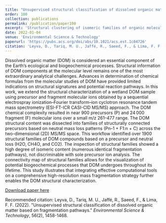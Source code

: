 ```yaml
---
title: "Unsupervised structural classification of dissolved organic matter based on fragmentation pathways"
order: 100
collection: publications
permalink: /publication/paper100
excerpt: 'Structural clustering of isomeric families of organic molecules.'
date: 2022-01-04
venue: 'Environmental Science & Technology'
paperurl: 'https://pubs.acs.org/doi/abs/10.1021/acs.est.1c04726'
citation: 'Leyva, D., Tariq, M. U., Jaffé, R., Saeed, F., & Lima, F. F. (2022). &quot;Unsupervised structural classification of dissolved organic matter based on fragmentation pathways..&quot; <i>Environmental Science & Technology</i>. 56(2), 1458-1468.'
---
```

Dissolved organic matter (DOM) is considered an essential component of the Earth’s ecological and biogeochemical processes. Structural information of DOM components at the molecular level remains one of the most extraordinary analytical challenges. Advances in determination of chemical formulas from the molecular studies of DOM have provided limited indications on structural signatures and potential reaction pathways. In this work, we extend the structural characterization of a wetland DOM sample using precursor and fragment molecular ions obtained by a sequential electrospray ionization–Fourier transform–ion cyclotron resonance tandem mass spectrometry (ESI-FT-ICR CASI-CID MS/MS) approach. The DOM chemical complexity resulted in near 900 precursors (P) and 24 000 fragment (F) molecular ions over a small m/z 261–477 range. The DOM structural content was dissected into families of structurally connected precursors based on neutral mass loss patterns (Pn–1 + F1:n + C) across the two-dimensional (2D) MS/MS space. This workflow identified over 1900 structural families of DOM compounds based on a precursor and neutral loss (H2O, CH4O, and CO2). The inspection of structural families showed a high degree of isomeric content (numerous identical fragmentation pathways), not discriminable with sole precursor ion analysis. The connectivity map of structural families allows for the visualization of potential biogeochemical processes that DOM undergoes throughout its lifetime. This study illustrates that integrating effective computational tools on a comprehensive high-resolution mass fragmentation strategy further enables the DOM structural characterization.

[Download paper here](https://pubs.acs.org/doi/abs/10.1021/acs.est.1c04726)

Recommended citation: Leyva, D., Tariq, M. U., Jaffé, R., Saeed, F., & Lima, F. F. (2022). "Unsupervised structural classification of dissolved organic matter based on fragmentation pathways." <i>Environmental Science & Technology</i>, 56(2), 1458-1468.
